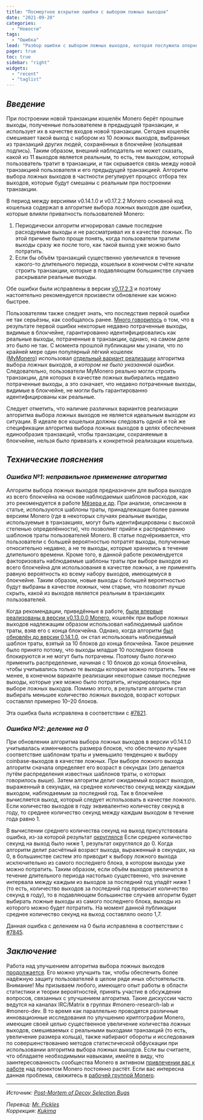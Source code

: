 ```yaml
---
title: "Посмертное вскрытие ошибки с выбором ложных выходов"
date: "2021-09-20"
categories:
  - "Новости"
tags:
  - "Ошибка"
lead: "Разбор ошибки с выбором ложных выходов, которая послужила опорной точной для создания новой (исправленной) версии кошелька Monero"
pager: true
toc: true
sidebar: "right"
widgets:
  - "recent"
  - "taglist"
---
```


## _Введение_

При построении новой транзакции кошелёк Monero берёт прошлые выходы, полученные пользователем в предыдущей транзакции, и использует их в качестве входов новой транзакции. Сегодня кошелёк смешивает такой выход с набором из 10 ложных выходов, выбранных из транзакций других людей, сохранённых в блокчейне (кольцевая подпись). Таким образом, внешний наблюдатель не может сказать, какой из 11 выходов является реальным, то есть, тем выходом, который пользователь тратит в транзакции, и так скрывается связь между новой транзакцией пользователя и его предыдущей транзакцией. Алгоритм выбора ложных выходов в частности регулирует процесс отбора тех выходов, которые будут смешаны с реальным при построении транзакции.

В период между версиями v0.14.1.0 и v0.17.2.2 Monero основной код кошелька содержал в алгоритме выбора ложных выходов две ошибки, которые влияли приватность пользователей Monero:

1. Периодически алгоритм игнорировал самые последние расходуемые выходы и не рассматривал их в качестве ложных. По этой причине было проще понять, когда пользователи тратили выходы сразу же после того, как такой выход уже можно было потратить.
2. Если бы объём транзакций существенно увеличился в течение какого-то длительного периода, кошельки в конечном счёте начали строить транзакции, которые в подавляющем большинстве случаев раскрывали реальные выходы.

Обе ошибки были исправлены в версии [v0.17.2.3](https://www.getmonero.org/2021/08/31/monero-0.17.2.3-released.html) и поэтому настоятельно рекомендуется произвести обновление как можно быстрее.

Пользователям также следует знать, что последствия первой ошибки не так серьёзны, как сообщалось ранее. [Много говорилось](https://decrypt.co/76938/monero-developers-disclose-significant-bug-privacy-algorithm) о том, что в результате первой ошибки некоторые недавно потраченные выходы, видимые в блокчейне, гарантированно идентифицировались как реальные выходы, потраченные в транзакции, однако, на самом деле это было не так. С момента прошлой публикации мы узнали, что по крайней мере один популярный лёгкий кошелек ([MyMonero](https://mymonero.com/)) использовал [отдельный вариант реализации](https://github.com/vtnerd/monero-lws/blob/faa51780f3f8e6c5c0c4235499b95c246e074f29/src/util/gamma_picker.cpp) алгоритма выбора ложных выходов, *в котором не было указанной ошибки*. Следовательно, пользователи MyMonero реально могли строить транзакции, для которых в качестве ложных выбирались недавно потраченные выходы, а это означает, что недавно потраченные выходы, видимые в блокчейне, не могли быть гарантированно идентифицированы как реальные.

Следует отметить, что наличие различных вариантов реализации алгоритма выбора ложных выходов не является идеальным выходом из ситуации. В идеале все кошельки должны следовать одной и той же спецификации алгоритма выбора ложных выходов в целях обеспечения единообразия транзакций, чтобы транзакции, сохраняемые в блокчейне, нельзя было привязать к конкретной реализации кошелька.

## _Технические пояснения_

### _Ошибка №1: неправильное применение алгоритма_

Алгоритм выбора ложных выходов предназначен для выбора выходов из всего блокчейна на основе наблюдаемых шаблонов расходов, как это рекомендуется в работе [Мёзера и др](https://arxiv.org/pdf/1704.04299/). При анализе, описанном в статье, используются шаблоны траты, принадлежащие более ранним версиям Monero (где в некоторых случаях реальные выходы, используемые в транзакциях, могут быть идентифицированы с высокой степенью определённости), что позволяет прийти к распределению шаблонов траты пользователей Monero. В статье подчёркивается, что пользователи с большей вероятностью потратят выходы, полученные относительно недавно, а не те выходы, которые хранились в течение длительного времени. Кроме того, в данной работе рекомендуется факторизовать наблюдаемые шаблоны траты при выборе выходов из всего блокчейна для использования в качестве ложных, а не применять равную вероятность ко всему набору выходов, имеющемуся в блокчейне. Таким образом, новые выходы с большей вероятностью будут выбраны в качестве ложных, чем старые, что позволит лучше скрыть, какой из выходов является реальным в транзакциях пользователей.

Когда рекомендации, приведённые в работе, [были впервые реализованы в версии v0.13.0.0 Monero](https://github.com/monero-project/monero/pull/3528), кошелёк при выборе ложных выходов надлежащим образом использовал наблюдаемый шаблон траты, взяв его с конца блокчейна. Однако, когда алгоритм [был обновлён до версии 0.14.1.0](https://github.com/monero-project/monero/pull/5389), он стал использовать наблюдаемый шаблон траты, взятый за 10 блоков до конца блокчейна. Такое решение было принято потому, что выходы младше 10 последних блоков блокируются и не могут быть потрачены. Поэтому было логично применить распределение, начиная с 10 блоков до конца блокчейна, чтобы учитывались только те выходы которые можно потратить. Тем не менее, в конечном варианте реализации некоторые самые последние выходы, которые уже можно было потратить, игнорировались при выборе ложных выходов. Помимо этого, в результате алгоритм стал выбирать меньшее количество ложных выходов, возраст которых составлял примерно 10–20 блоков.

Эта ошибка была исправлена в соответствии с [#7821](https://github.com/monero-project/monero/pull/7821).

### _Ошибка №2: деление на 0_

При обновлении алгоритма выбора ложных выходов в версии v0.14.1.0 учитывалась изменчивость размера блоков, что обеспечило лучшее соответствие шаблонам траты и уменьшило тенденцию к выбору coinbase-выходов в качестве ложных. При выборе ложного выхода алгоритм сначала определяет его возраст в секундах (это делается путём распределения известных шаблонов траты, о которых говорилось выше). Затем алгоритм делит ожидаемый возраст выходов, выраженный в секундах, на среднее количество секунд между каждым выходом, наблюдаемым за последний год. Так в блокчейне вычисляется выход, который следует использовать в качестве ложного. Если количество выходов в году эквивалентно количеству секунд в году, то среднее количество секунд между каждым выходом в течение года равно 1.

В вычислении среднего количества секунд на выход присутствовала ошибка, из-за которой результат [округлялся](https://en.wikipedia.org/wiki/Truncation) Если среднее количество секунд на выход было ниже 1, результат округлялся до 0. Когда алгоритм делит расчётный возраст выхода, выраженный в секундах, на 0, в большинстве систем это приводит к выбору ложного выхода исключительно из самого последнего блока, в котором выходы уже можно потратить. Таким образом, если объём выходов увеличится в течение длительного периода настолько существенно, что значение интервала между каждым из выходов за последний год упадёт ниже 1 (то есть, количество выходов за последний год превысит количество секунд в году), то в подавляющем большинстве случаев алгоритм будет выбирать ложные выходы из самого последнего блока, выходы из которого можно будет потратить. На момент данной публикации среднее количество секунд на выход составляло около 1,7.

Данная ошибка с делением на 0 была исправлена в соответствии с [#7845](https://github.com/monero-project/monero/pull/7845).

## _Заключение_

Работа над улучшением алгоритма выбора ложных выходов [продолжается](https://github.com/monero-project/research-lab/issues/86). Его можно улучшить так, чтобы обеспечить более надёжную защиту пользователей в целом ряде иных обстоятельств. Внимание! Мы призываем любого, имеющего опыт работы в области статистики и теории вероятностей, принять участие в обсуждении вопросов, связанных с улучшением алгоритма. Такие дискуссии часто ведутся на каналах IRC/Matrix в группах #monero-research-lab и #monero-dev. В то время как параллельно проводятся различные инновационные исследования по улучшению криптографии Monero, имеющие своей целью существенное увеличение количества ложных выходов, смешиваемых с реальными выходами транзакций (то есть, увеличение размера кольца), также набирают обороты и исследования по совершенствованию методов статистической обфускации при использовании алгоритма выбора ложных выходов. Если вы считаете, что обладаете необходимыми навыками, имейте в виду, что заинтересованность сообщества Monero в активном [привлечении вас к работе](https://www.reddit.com/r/Monero/comments/pkg3d6/the_monero_project_should_actively_recruit/) над проектом Monero постоянно растёт. Если вас интересна данная проблема, свяжитесь в [рабочей группой Monero](https://www.getmonero.org/community/workgroups/).

---

_Источник: [Post-Mortem of Decoy Selection Bugs](https://www.getmonero.org/2021/09/20/post-mortem-of-decoy-selection-bugs.html)_

_Перевод: [Mr. Pickles](https://t.me/v1docq47)_  
_Коррекция: [Kukima](https://t.me/Kukima)_
